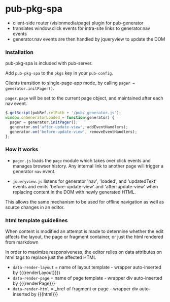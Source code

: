 # pub-pkg-spa

* client-side router (visionmedia/page) plugin for pub-generator
* translates window.click events for intra-site links to generator.nav events
* generator.nav events are then handled by jqueryview to update the DOM

### Installation

pub-pkg-spa is included with pub-server.

Add `pub-pkg-spa` to the `pkgs` key in your `pub-config`.

Clients transition to single-page-app mode, by calling `pager = generator.initPager()`.

`pager.page` will be set to the current page object, and maintained after each nav event.

```js
$.getScript(pubRef.relPath + '/pub/_generator.js');
window.onGeneratorLoaded = function(generator) {
  pager = generator.initPager();
  generator.on('after-update-view', addEventHandlers);
  generator.on('before-update-view', removeEventHandlers);
};
```

### How it works

- `pager.js` loads the `page` module which takes over click events and manages browser history. Any internal link to another page will trigger a generator `nav` event.

- `jqueryview.js` listens for generator 'nav', 'loaded', and 'updatedText' events and emits 'before-update-view' and 'after-update-view' when replacing content in the DOM with newly generated HTML.

This allows the same mechanism to be used for offline navigation as well as source changes in an editor.

### html template guidelines

When content is modified an attempt is made to determine whether the edit affects the layout, the page or fragment container, or just the  html rendered from markdown

In order to maximize responsiveness, the editor relies on data attributes on html tags to replace just the affected HTML


- `data-render-layout` = name of layout template - wrapper auto-inserted by {{{renderLayout}}})
- `data-render-page` = name of page template - wrapper div auto-inserted by  {{{renderPage}}}
- `data-render-html` = _href of fragment or page - wrapper div auto-inserted by {{{html}}}
